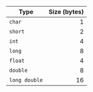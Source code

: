 | Type | Size (bytes) |
| --- | ---: |
| `char` | 1 |
| `short` | 2 |
| `int` | 4 |
| `long` | 8 |
| `float` | 4 |
| `double` | 8 |
| `long double` | 16 |
